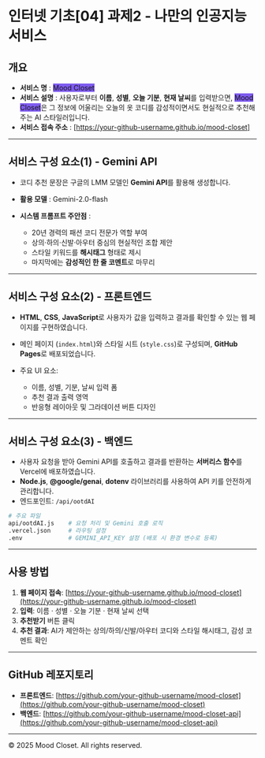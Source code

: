 # 인터넷 기초\[04] 과제2 - 나만의 인공지능 서비스

## 개요

* **서비스 명** : <span style="background-color:rgb(126,91,239)">Mood Closet</span>
* **서비스 설명** : 사용자로부터 **이름**, **성별**, **오늘 기분**, **현재 날씨**를 입력받으면, <span style="background-color:rgb(126,91,239)">Mood Closet</span>은 그 정보에 어울리는 오늘의 옷 코디를 감성적이면서도 현실적으로 추천해 주는 AI 스타일러입니다.
* **서비스 접속 주소** : [https://your-github-username.github.io/mood-closet]

---

## 서비스 구성 요소(1) - Gemini API

* 코디 추천 문장은 구글의 LMM 모델인 **Gemini API**를 활용해 생성합니다.
* **활용 모델** : Gemini-2.0-flash
* **시스템 프롬프트 주안점** :

  * 20년 경력의 패션 코디 전문가 역할 부여
  * 상의·하의·신발·아우터 중심의 현실적인 조합 제안
  * 스타일 키워드를 **해시태그** 형태로 제시
  * 마지막에는 **감성적인 한 줄 코멘트**로 마무리

---

## 서비스 구성 요소(2) - 프론트엔드

* **HTML**, **CSS**, **JavaScript**로 사용자가 값을 입력하고 결과를 확인할 수 있는 웹 페이지를 구현하였습니다.
* 메인 페이지 (`index.html`)와 스타일 시트 (`style.css`)로 구성되며, **GitHub Pages**로 배포되었습니다.
* 주요 UI 요소:

  * 이름, 성별, 기분, 날씨 입력 폼
  * 추천 결과 출력 영역
  * 반응형 레이아웃 및 그라데이션 버튼 디자인

---

## 서비스 구성 요소(3) - 백엔드

* 사용자 요청을 받아 Gemini API를 호출하고 결과를 반환하는 **서버리스 함수**를 Vercel에 배포하였습니다.
* **Node.js**, **@google/genai**, **dotenv** 라이브러리를 사용하여 API 키를 안전하게 관리합니다.
* 엔드포인트: `/api/ootdAI`

```bash
# 주요 파일
api/ootdAI.js    # 요청 처리 및 Gemini 호출 로직
.vercel.json     # 라우팅 설정
.env             # GEMINI_API_KEY 설정 (배포 시 환경 변수로 등록)
```

---

## 사용 방법

1. **웹 페이지 접속**: [https://your-github-username.github.io/mood-closet](https://your-github-username.github.io/mood-closet)
2. **입력**: 이름 · 성별 · 오늘 기분 · 현재 날씨 선택
3. **추천받기** 버튼 클릭
4. **추천 결과**: AI가 제안하는 상의/하의/신발/아우터 코디와 스타일 해시태그, 감성 코멘트 확인

---

## GitHub 레포지토리

* **프론트엔드**: [https://github.com/your-github-username/mood-closet](https://github.com/your-github-username/mood-closet)
* **백엔드**: [https://github.com/your-github-username/mood-closet-api](https://github.com/your-github-username/mood-closet-api)

---

© 2025 Mood Closet. All rights reserved.
